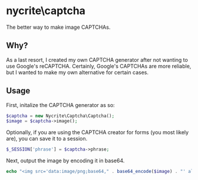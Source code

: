 # nycrite\captcha
The better way to make image CAPTCHAs.

## Why?
As a last resort, I created my own CAPTCHA generator after not wanting to use Google's reCAPTCHA. Certainly, Google's CAPTCHAs are more reliable, but I wanted to make my own alternative for certain cases.

## Usage
First, initalize the CAPTCHA generator as so:
```php
$captcha = new Nycrite\Captcha\Captcha();
$image = $captcha->image();
```
Optionally, if you are using the CAPTCHA creator for forms (you most likely are), you can save it to a session.
```php
$_SESSION['phrase'] = $captcha->phrase;
```
Next, output the image by encoding it in base64.
```php
echo "<img src='data:image/png;base64," . base64_encode($image) . "' alt='captcha'>";
```
